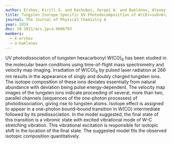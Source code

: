 ```yaml
---
author: Ershov, Kirill S. and Kochubei, Sergei A. and Baklanov, Alexey V.
title: Tungsten Isotope-Specific UV-Photodecomposition of W(CO)<sub>6</sub> at 266&nbsp;nm
journal: The Journal of Physical Chemistry A
year: 2019
doi: 10.1021/acs.jpca.9b06793
members:
  - k-ershov
  - a-baklanov
---
```

UV photodissociation of tungsten hexacarbonyl W(CO)<sub>6</sub> has been studied in the molecular beam conditions 
using time-of-flight mass spectrometry and velocity map imaging. Irradiation of W(CO)<sub>6</sub> by pulsed 
laser radiation at 266 nm results in the appearance of singly and doubly charged tungsten ions. 
The isotope composition of these ions deviates essentially from natural abundance with deviation 
being pulse energy-dependent. The velocity map images of the tungsten ions indicate proceeding of several, 
more than two, parallel channels (sequences of the one-photon processes) of photodissociation, 
giving rise to tungsten atoms. Isotope effect is assigned to appear in a one-photon bound–bound transition in W(CO) 
intermediate followed by its predissociation. In the model suggested, the final state of this transition is a 
vibronic state with excited vibrational mode of W–C stretching vibration. This vibrational excitation is 
responsible for isotopic shift in the location of the final state. The suggested model fits the observed isotopic 
composition quantitatively.
